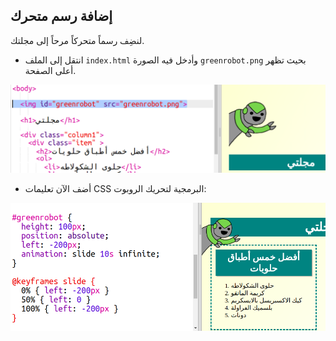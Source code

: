 ## إضافة رسم متحرك

لنضِف رسماً متحركاً مرحاً إلى مجلتك.

+ انتقل إلى الملف `index.html` وأدخل فيه الصورة `greenrobot.png` بحيث تظهر أعلى الصفحة.

![لقطة شاشة](images/magazine-animation-image.png)

+ أضف الآن تعليمات CSS البرمجية لتحريك الروبوت:

![لقطة شاشة](images/magazine-animation-css.png)